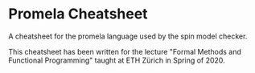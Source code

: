 # Promela Cheatsheet

A cheatsheet for the promela language used by the spin model checker.

This cheatsheet has been written for the lecture "Formal Methods and Functional Programming" taught at ETH Zürich in Spring of 2020.
